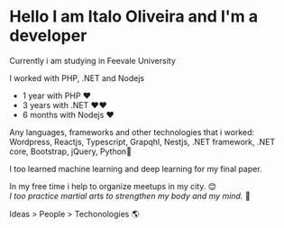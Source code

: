 # Hello I am Italo Oliveira and I'm a developer

Currently i am studying in Feevale University 

I worked with PHP, .NET and Nodejs
- 1 year with PHP ❤️
- 3 years with .NET ❤️❤️
- 6 months with Nodejs ❤️
  
Any languages, frameworks and other technologies that i worked: Wordpress, Reactjs, Typescript, Grapqhl, Nestjs, .NET framework, .NET core, Bootstrap, jQuery, Python💙

I too learned machine learning and deep learning for my final paper. 

In my free time i help to organize meetups in my city. 😊  
*I too practice martial arts to strengthen my body and my mind.* 👊
  
Ideas > People > Techonologies 🌎
  
